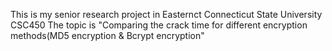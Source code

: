 This is my senior research project in Easternct Connecticut State University CSC450
The topic is "Comparing the crack time for different encryption methods(MD5 encryption & Bcrypt encryption"
